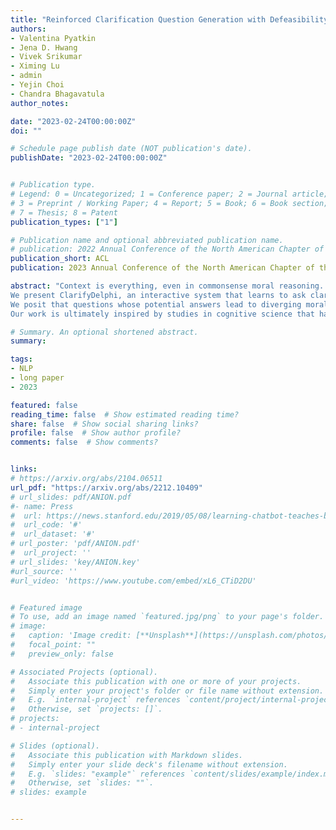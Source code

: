 ```yaml
---
title: "Reinforced Clarification Question Generation with Defeasibility Rewards for Disambiguating Social and Moral Situations"
authors:
- Valentina Pyatkin
- Jena D. Hwang
- Vivek Srikumar
- Ximing Lu
- admin
- Yejin Choi
- Chandra Bhagavatula
author_notes:

date: "2023-02-24T00:00:00Z"
doi: ""

# Schedule page publish date (NOT publication's date).
publishDate: "2023-02-24T00:00:00Z"


# Publication type.
# Legend: 0 = Uncategorized; 1 = Conference paper; 2 = Journal article;
# 3 = Preprint / Working Paper; 4 = Report; 5 = Book; 6 = Book section;
# 7 = Thesis; 8 = Patent
publication_types: ["1"]

# Publication name and optional abbreviated publication name.
# publication: 2022 Annual Conference of the North American Chapter of the Association for Computational Linguistics
publication_short: ACL
publication: 2023 Annual Conference of the North American Chapter of the Association for Computational Linguistics

abstract: "Context is everything, even in commonsense moral reasoning. Changing contexts can flip the moral judgment of an action; Lying to a friend is wrong in general, but may be morally acceptable if it is intended to protect their life.
We present ClarifyDelphi, an interactive system that learns to ask clarification questions (e.g., why did you lie to your friend?) in order to elicit additional salient contexts of a social or moral situation.   
We posit that questions whose potential answers lead to diverging moral judgments are the most informative. Thus, we propose a reinforcement learning framework with defeasibility rewards that aims to maximize the divergence between moral judgments of hypothetical answers to a question. Human evaluation demonstrates that our system generates more {relevant}, {informative} and {defeasible} questions compared to competitive baselines. 
Our work is ultimately inspired by studies in cognitive science that have investigated the flexibility in moral cognition (i.e., the diverse contexts in which moral rules can be bent), and we hope that research in this direction can assist both cognitive and computational investigations of moral judgments. "

# Summary. An optional shortened abstract.
summary:

tags:
- NLP
- long paper
- 2023

featured: false
reading_time: false  # Show estimated reading time?
share: false  # Show social sharing links?
profile: false  # Show author profile?
comments: false  # Show comments?


links:
# https://arxiv.org/abs/2104.06511
url_pdf: "https://arxiv.org/abs/2212.10409"
# url_slides: pdf/ANION.pdf
#- name: Press
#  url: https://news.stanford.edu/2019/05/08/learning-chatbot-teaches-beats-flashcards/
#  url_code: '#'
#  url_dataset: '#'
# url_poster: 'pdf/ANION.pdf'
#  url_project: ''
# url_slides: 'key/ANION.key'
#url_source: ''
#url_video: 'https://www.youtube.com/embed/xL6_CTiD2DU'


# Featured image
# To use, add an image named `featured.jpg/png` to your page's folder.
# image:
#   caption: 'Image credit: [**Unsplash**](https://unsplash.com/photos/pLCdAaMFLTE)'
#   focal_point: ""
#   preview_only: false

# Associated Projects (optional).
#   Associate this publication with one or more of your projects.
#   Simply enter your project's folder or file name without extension.
#   E.g. `internal-project` references `content/project/internal-project/index.md`.
#   Otherwise, set `projects: []`.
# projects:
# - internal-project

# Slides (optional).
#   Associate this publication with Markdown slides.
#   Simply enter your slide deck's filename without extension.
#   E.g. `slides: "example"` references `content/slides/example/index.md`.
#   Otherwise, set `slides: ""`.
# slides: example


---
```



<!-- {{% callout note %}}
Click the *Cite* button above to demo the feature to enable visitors to import publication metadata into their reference management software.
{{% /callout %}}

{{% callout note %}}
Create your slides in Markdown - click the *Slides* button to check out the example.
{{% /callout %}}

Supplementary notes can be added here, including [code, math, and images](https://wowchemy.com/docs/writing-markdown-latex/). -->
